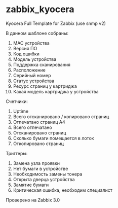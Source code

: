 # zabbix_kyocera
Kyocera Full Template for Zabbix (use snmp v2)

В данном шаблоне собраны:
1. MAC устройства
2. Версия ПО
3. Код ошибки
4. Модель устройства
5. Поддержка сканирования
6. Расположение
7. Серийный номер
8. Статус устройства
9. Ресурс страниц у картриджа
10. Какая модель картриджа у устройства

Счетчики:
1. Uptime
2. Всего отсканировано / копировано страниц
3. Отпечатано страниц А4
4. Всего отпечатано
5. Отсканировано страниц
6. Сколько бумаги помещается в лоток
7. Откопировано страниц

Триггеры:
1. Замена узла проявки
2. Нет бумаги в устройстве
3. Необходимость замены тонера
4. Открыта дверца устройства
5. Замятие бумаги
6. Критическая ошибка, необходим специалист

Проверено на Zabbix 3.0
